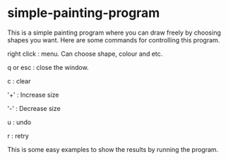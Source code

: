 # simple-painting-program

This is a simple painting program where you can draw freely by choosing shapes you want. Here are some commands for controlling this program.

right click : menu. Can choose shape, colour and etc.

q or esc : close the window.

c : clear

'+' : Increase size

'-' : Decrease size

u : undo

r : retry

This is some easy examples to show the results by running the program.
